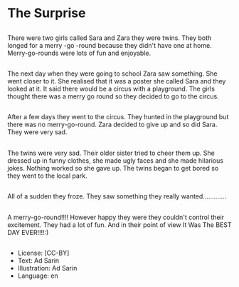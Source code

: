 # The Surprise

##
There were two girls called Sara and Zara they were twins. They both longed for a merry -go -round because they didn't have one at home. Merry-go-rounds were lots of fun and enjoyable.

##
The next day when they were going to school Zara saw something. She went closer to it. She realised that it was a poster she called Sara and they looked at it. It said there would be a circus with a playground. The girls thought there was a merry go round so they decided to go to the circus.

##
After a few days they went to the circus. They hunted in the playground but there was no merry-go-round. Zara decided to give up and so did Sara. They were very sad.

##
The twins were very sad. Their older sister tried to cheer them up. She dressed up in funny clothes, she made ugly faces and she made hilarious jokes. Nothing worked so she gave up. The twins began to get bored so they went to the local park.

##
All of a sudden they froze. They saw something they really wanted.............

##
A merry-go-round!!!! However happy they were they couldn't control their excitement. They had a lot of fun. And in their point of view It Was The BEST DAY EVER!!!!:)

##
* License: [CC-BY]
* Text: Ad Sarin
* Illustration: Ad Sarin
* Language: en
